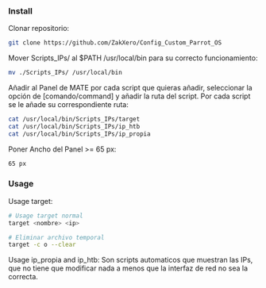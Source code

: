 ### Install



Clonar repositorio:
```bash
git clone https://github.com/ZakXero/Config_Custom_Parrot_OS
```



Mover Scripts_IPs/ al $PATH /usr/local/bin para su correcto funcionamiento:
```bash
mv ./Scripts_IPs/ /usr/local/bin
```



Añadir al Panel de MATE por cada script que quieras añadir, seleccionar la opción de [comando/command] y añadir la ruta del script.
Por cada script se le añade su correspondiente ruta:
```bash
cat /usr/local/bin/Scripts_IPs/target
cat /usr/local/bin/Scripts_IPs/ip_htb
cat /usr/local/bin/Scripts_IPs/ip_propia
```


 Poner Ancho del Panel >= 65 px:
 ```bash
 65 px
 ```



### Usage



Usage target:
```bash
# Usage target normal
target <nombre> <ip>

# Eliminar archivo temporal
target -c o --clear 
```

Usage ip_propia and ip_htb:
Son scripts automaticos que muestran las IPs, que no tiene que modificar nada a menos que la interfaz de red no sea la correcta.
